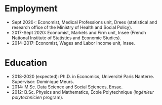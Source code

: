 # Employment

* Sept 2020-: Economist, Medical Professions unit, Drees (statistical and research office of the Ministry of Health and Social Policy).
* 2017-Sept 2020: Economist, Markets and Firm unit, Insee (French National Institute of Statistics and Economic Studies).
* 2014-2017: Economist, Wages and Labor Income unit, Insee.

# Education

* 2018-2020 (expected): Ph.D. in Economics, Université Paris Nanterre. Supervisor: Dominique Meurs.
* 2014: M.Sc. Data Science and Social Sciences, Ensae.
* 2012: B.Sc. Physics and Mathematics, École Polytechnique (*ingénieur polytechnicien* program).
